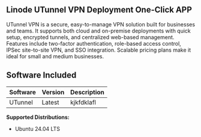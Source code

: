 ## Linode UTunnel VPN Deployment One-Click APP

UTunnel VPN is a secure, easy-to-manage VPN solution built for businesses and teams. It supports both cloud and on-premise deployments with quick setup, encrypted tunnels, and centralized web-based management. Features include two-factor authentication, role-based access control, IPSec site-to-site VPN, and SSO integration. Scalable pricing plans make it ideal for small and medium businesses.

## Software Included

| Software  | Version   | Description   |
| :---      | :----     | :---          |
| UTunnel   | Latest    |  kjkfdklafl|


**Supported Distributions:**

- Ubuntu 24.04 LTS
